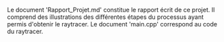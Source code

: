 Le document 'Rapport_Projet.md' constitue le rapport écrit de ce projet. Il comprend des illustrations des différentes étapes du processus ayant permis d'obtenir le raytracer.
Le document 'main.cpp' correspond au code du raytracer.

